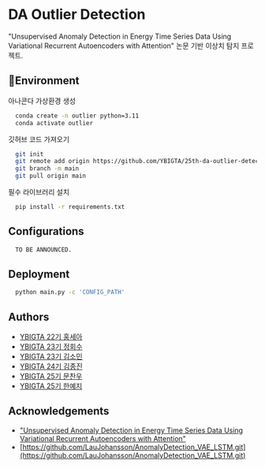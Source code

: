 
# DA Outlier Detection

"Unsupervised Anomaly Detection in Energy Time Series Data Using Variational Recurrent Autoencoders with Attention" 논문 기반 이상치 탐지 프로젝트.


## Environment
아나콘다 가상환경 생성
```bash
  conda create -n outlier python=3.11
  conda activate outlier
```
깃허브 코드 가져오기
```bash
  git init
  git remote add origin https://github.com/YBIGTA/25th-da-outlier-detection.git
  git branch -m main
  git pull origin main
```
필수 라이브러리 설치
```bash
  pip install -r requirements.txt
```
## Configurations
```bash
  TO BE ANNOUNCED.
```



## Deployment

```bash
  python main.py -c 'CONFIG_PATH'
```
## Authors

- [YBIGTA 22기 홍세아](https://github.com/Joirv)
- [YBIGTA 23기 정회수](https://github.com/Hoesu)
- [YBIGTA 23기 김소민](https://github.com/min913)
- [YBIGTA 24기 김종진](https://github.com/ToBeWithYouPopcorn)
- [YBIGTA 25기 문찬우](https://github.com/urbanking)
- [YBIGTA 25기 한예지](https://github.com/hyez2)
## Acknowledgements

 - ["Unsupervised Anomaly Detection in Energy Time Series Data Using Variational Recurrent Autoencoders with Attention"](https://www.joaopereira.ai/assets/pdf/accepted_version_ICMLA18.pdf)
 - [https://github.com/LauJohansson/AnomalyDetection_VAE_LSTM.git](https://github.com/LauJohansson/AnomalyDetection_VAE_LSTM.git)